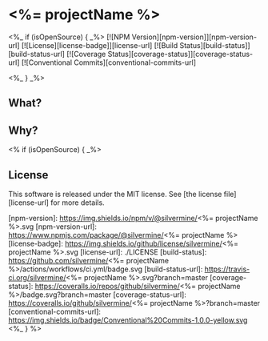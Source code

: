 # <%= projectName %>

<%_ if (isOpenSource) { _%>
[![NPM Version][npm-version]][npm-version-url]
[![License][license-badge]][license-url]
[![Build Status][build-status]][build-status-url]
[![Coverage Status][coverage-status]][coverage-status-url]
[![Conventional Commits][conventional-commits-url]

<%_ } _%>
## What?

## Why?
<% if (isOpenSource) { _%>

## License

This software is released under the MIT license. See [the license
file][license-url] for more details.

[npm-version]: https://img.shields.io/npm/v/@silvermine/<%= projectName %>.svg
[npm-version-url]: https://www.npmjs.com/package/@silvermine/<%= projectName %>
[license-badge]: https://img.shields.io/github/license/silvermine/<%= projectName %>.svg
[license-url]: ./LICENSE
[build-status]: https://github.com/silvermine/<%= projectName %>/actions/workflows/ci.yml/badge.svg
[build-status-url]: https://travis-ci.org/silvermine/<%= projectName %>.svg?branch=master
[coverage-status]: https://coveralls.io/repos/github/silvermine/<%= projectName %>/badge.svg?branch=master
[coverage-status-url]: https://coveralls.io/github/silvermine/<%= projectName %>?branch=master
[conventional-commits-url]: https://img.shields.io/badge/Conventional%20Commits-1.0.0-yellow.svg
<%_ } %>
